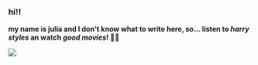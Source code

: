 ### hi!! 

**my name is julia and I don't know what to write here, so... listen to _harry styles_ an watch _good movies_! 🎸✨**

![](https://media1.tenor.com/m/QIMOej8BluAAAAAC/back-to-the-future-playing-guitar.gif)


